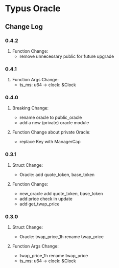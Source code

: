 # Typus Oracle

## Change Log

### 0.4.2

1. Function Change:
    - remove unnecessary public for future upgrade

### 0.4.1

1. Function Args Change:
    - ts_ms: u64 -> clock: &Clock

### 0.4.0

1. Breaking Change:

    - rename oracle to public_oracle
    - add a new (private) oracle module

2. Function Change about private Oracle:
    - replace Key with ManagerCap

### 0.3.1

1. Struct Change:

    - Oracle: add quote_token, base_token

2. Function Change:
    - new_oracle add quote_token, base_token
    - add price check in update
    - add get_twap_price

### 0.3.0

1. Struct Change:

    - Oracle: twap_price_1h rename twap_price

2. Function Args Change:
    - twap_price_1h rename twap_price
    - ts_ms: u64 -> clock: &Clock
